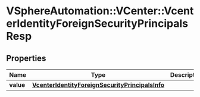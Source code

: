 # VSphereAutomation::VCenter::VcenterIdentityForeignSecurityPrincipalsResp

## Properties
Name | Type | Description | Notes
------------ | ------------- | ------------- | -------------
**value** | [**VcenterIdentityForeignSecurityPrincipalsInfo**](VcenterIdentityForeignSecurityPrincipalsInfo.md) |  | 


